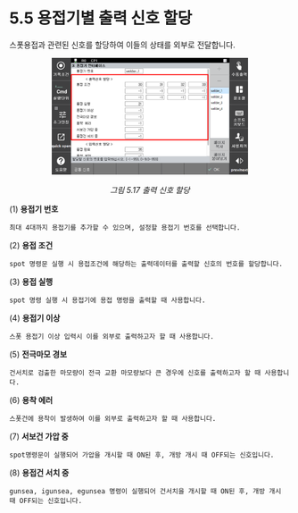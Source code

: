 ﻿# 5.5 용접기별 출력 신호 할당

스폿용접과 관련된 신호를 할당하여 이들의 상태를 외부로 전달합니다.

<p align=center>
<img src="../.gitbook/assets/image (45).png" width="70%"></img>
<em><p align="center">그림 5.17 출력 신호 할당</p></em>
</p>

(1)  **용접기 번호**

    최대 4대까지 용접기를 추가할 수 있으며, 설정할 용접기 번호를 선택합니다.
(2)  **용접 조건**

    spot 명령문 실행 시 용접조건에 해당하는 출력데이터를 출력할 신호의 번호를 할당합니다.
(3)  **용접 실행**

    spot 명령 실행 시 용접기에 용접 명령을 출력할 때 사용합니다.
(4)  **용접기 이상**

    스폿 용접기 이상 입력시 이를 외부로 출력하고자 할 때 사용합니다.
(5)  **전극마모 경보**

    건서치로 검출한 마모량이 전극 교환 마모량보다 큰 경우에 신호를 출력하고자 할 때 사용합니다.
(6) **용착 에러**

    스폿건에 용착이 발생하여 이를 외부로 출력하고자 할 때 사용합니다.
(7)  **서보건 가압 중**

    spot명령문이 실행되어 가압을 개시할 때 ON된 후, 개방 개시 때 OFF되는 신호입니다.
(8)  **용접건 서치 중**

    gunsea, igunsea, egunsea 명령이 실행되어 건서치을 개시할 때 ON된 후, 개방 개시 때 OFF되는 신호입니다.
    